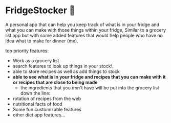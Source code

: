 # FridgeStocker :fork_and_knife:
A personal app that can help you keep track of what is in your fridge and what you can make with those things within your fridge, Similar to a grocery list app but with some added features that would help people who have no idea what to make for dinner (me).

top priority features:
- Work as a grocery list
- search features to look up things in your stock\
- able to store recipes as well as add things to stock
- **able to see what is in your fridge and recipes that you can make with it or recipes that are close to being made**  
  -  the ingredients that you don't have will be put into the grocery list
down the line:  
- rotation of recipes from the web  
- nutritional facts of food
- Some fun customizable features
- other diet app features...  
